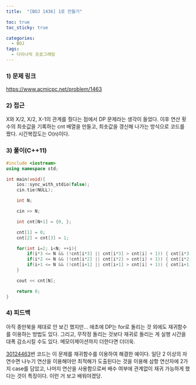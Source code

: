 ```yaml
---
title:  "[BOJ 1436] 1로 만들기"

toc: true
toc_sticky: true

categories:
  - BOJ
tags:
  - 다이나믹 프로그래밍
---
```


### 1) 문제 링크

<https://www.acmicpc.net/problem/1463>

### 2) 접근

X와 X/2, X/2, X-1의 관계를 줬다는 점에서 DP 문제라는 생각이 들었다. 이후 연산 횟수의 최솟값을 기록하는 cnt 배열을 만들고, 최솟값을 갱신해 나가는 방식으로 코드를 짰다. 시간복잡도는 O(n)이다.

### 3) 풀이(C++11)

```cpp
#include <iostream>
using namespace std;

int main(void){
    ios::sync_with_stdio(false);
    cin.tie(NULL);

    int N;

    cin >> N;

    int cnt[N+1] = {0, };

    cnt[1] = 0;
    cnt[2] = cnt[3] = 1;

    for(int i=2; i<N; ++i){
        if(i*3 <= N && (!cnt[i*3] || cnt[i*3] > cnt[i] + 1)) { cnt[i*3] = cnt[i] + 1; }
        if(i*2 <= N && (!cnt[i*2] || cnt[i*2] > cnt[i] + 1)) { cnt[i*2] = cnt[i] + 1; }
        if(i+1 <= N && (!cnt[i+1] || cnt[i+1] > cnt[i] + 1)) { cnt[i+1] = cnt[i] + 1; }
    }

    cout << cnt[N];

    return 0;
}
```

### 4) 피드백

아직 종만북을 제대로 안 보긴 했지만… 애초에 DP는 for로 돌리는 것 외에도 재귀함수를 이용하는 방법도 있다. 그리고, 무작정 돌리는 것보다 재귀로 돌리는 게 실행 시간을 대폭 감소시킬 수도 있다. 메모이제이션까지 더한다면 더더욱.

[30124463](https://www.acmicpc.net/source/30124463)번 코드는 이 문제를 재귀함수를 이용하여 해결한 예이다. 일단 2 이상의 자연수면 나누기 연산을 이용해야만 최적해가 도출된다는 것을 이용해 삼항 연산자에 2가지 case를 담았고, 나머지 연산을 사용함으로써 배수 여부에 관계없이 재귀 가능하게 했다는 것이 특징이다. 이런 거 보고 배워야겠당.
